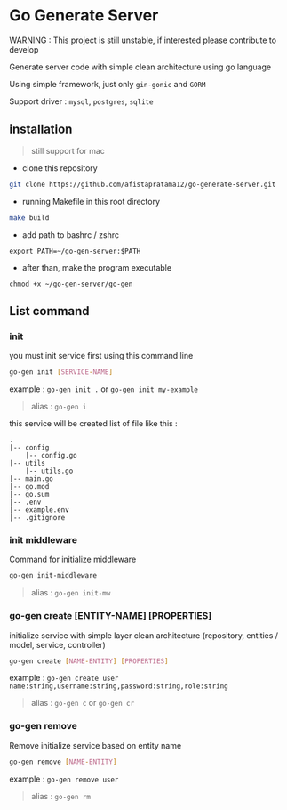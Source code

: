 # Go Generate Server

WARNING : This project is still unstable, if interested please contribute to develop

Generate server code with simple clean architecture using go language

Using simple framework, just only `gin-gonic` and `GORM`

Support driver : `mysql`, `postgres`, `sqlite`

## installation
> still support for mac

- clone this repository

```bash
git clone https://github.com/afistapratama12/go-generate-server.git
```

- running Makefile in this root directory

```bash
make build
```

-  add path to bashrc / zshrc
```
export PATH=~/go-gen-server:$PATH
```

-  after than, make the program executable

```
chmod +x ~/go-gen-server/go-gen
```

## List command

### init

you must init service first using this command line

```bash
go-gen init [SERVICE-NAME]
```

example : `go-gen init .` or `go-gen init my-example`

> alias : `go-gen i`

this service will be created list of file like this :

```
.
|-- config
    |-- config.go
|-- utils
    |-- utils.go
|-- main.go
|-- go.mod
|-- go.sum
|-- .env
|-- example.env
|-- .gitignore
```


### init middleware

Command for initialize middleware

```bash
go-gen init-middleware
```

> alias : `go-gen init-mw`

### go-gen create [ENTITY-NAME] [PROPERTIES]

initialize service with simple layer clean architecture (repository, entities / model, service, controller)


```bash
go-gen create [NAME-ENTITY] [PROPERTIES]
```

example : `go-gen create user name:string,username:string,password:string,role:string`

> alias : `go-gen c` or `go-gen cr`

### go-gen remove

Remove initialize service based on entity name

```bash
go-gen remove [NAME-ENTITY]
```

example : `go-gen remove user`

> alias : `go-gen rm`
